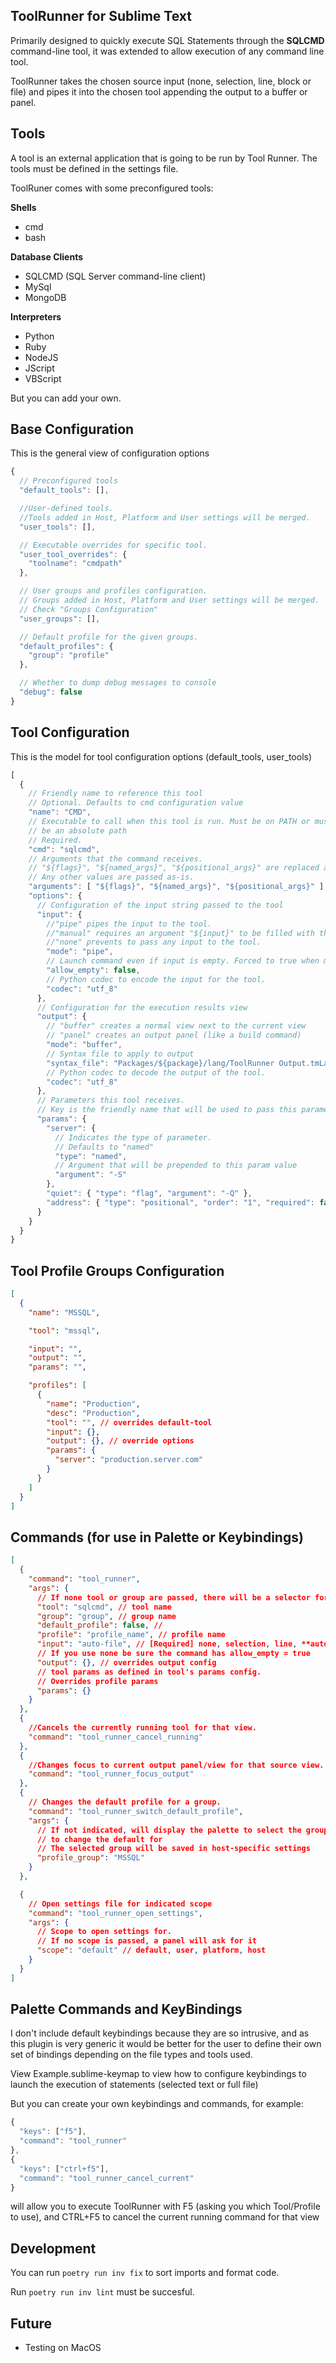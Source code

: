 ToolRunner for Sublime Text
---
Primarily designed to quickly execute SQL Statements through the **SQLCMD**
command-line tool, it was extended to allow execution of any command line tool.

ToolRunner takes the chosen source input (none, selection, line, block or
file) and pipes it into the chosen tool appending the output to a buffer or
panel.

Tools
---
A tool is an external application that is going to be run by Tool Runner.
The tools must be defined in the settings file.

ToolRuner comes with some preconfigured tools:

**Shells**

 - cmd
 - bash

**Database Clients**

 - SQLCMD (SQL Server command-line client)
 - MySql
 - MongoDB

**Interpreters**

 - Python
 - Ruby
 - NodeJS
 - JScript
 - VBScript

But you can add your own.

Base Configuration
---
This is the general view of configuration options

```javascript
{
  // Preconfigured tools
  "default_tools": [],

  //User-defined tools.
  //Tools added in Host, Platform and User settings will be merged.
  "user_tools": [],

  // Executable overrides for specific tool.
  "user_tool_overrides": {
    "toolname": "cmdpath"
  },

  // User groups and profiles configuration.
  // Groups added in Host, Platform and User settings will be merged.
  // Check "Groups Configuration"
  "user_groups": [],

  // Default profile for the given groups.
  "default_profiles": {
    "group": "profile"
  },

  // Whether to dump debug messages to console
  "debug": false
}
```

Tool Configuration
---
This is the model for tool configuration options (default_tools, user_tools)

```javascript
[
  {
    // Friendly name to reference this tool
    // Optional. Defaults to cmd configuration value
    "name": "CMD",
    // Executable to call when this tool is run. Must be on PATH or must
    // be an absolute path
    // Required.
    "cmd": "sqlcmd",
    // Arguments that the command receives.
    // "${flags}", "${named_args}", "${positional_args}" are replaced as individual elements by its corresponding params.
    // Any other values are passed as-is.
    "arguments": [ "${flags}", "${named_args}", "${positional_args}" ],
    "options": {
      // Configuration of the input string passed to the tool
      "input": {
        //"pipe" pipes the input to the tool.
        //"manual" requires an argument "${input}" to be filled with the full input
        //"none" prevents to pass any input to the tool.
        "mode": "pipe",
        // Launch command even if input is empty. Forced to true when mode=none
        "allow_empty": false,
        // Python codec to encode the input for the tool.
        "codec": "utf_8"
      },
      // Configuration for the execution results view
      "output": {
        // "buffer" creates a normal view next to the current view
        // "panel" creates an output panel (like a build command)
        "mode": "buffer",
        // Syntax file to apply to output
        "syntax_file": "Packages/${package}/lang/ToolRunner Output.tmLanguage",
        // Python codec to decode the output of the tool.
        "codec": "utf_8"
      },
      // Parameters this tool receives.
      // Key is the friendly name that will be used to pass this parameter
      "params": {
        "server": {
          // Indicates the type of parameter.
          // Defaults to "named"
          "type": "named",
          // Argument that will be prepended to this param value
          "argument": "-S"
        },
        "quiet": { "type": "flag", "argument": "-Q" },
        "address": { "type": "positional", "order": "1", "required": false }
      }
    }
  }
}
```

Tool Profile Groups Configuration
---

``` json
[
  {
    "name": "MSSQL",

    "tool": "mssql",

    "input": "",
    "output": "",
    "params": "",

    "profiles": [
      {
        "name": "Production",
        "desc": "Production",
        "tool": "", // overrides default-tool
        "input": {},
        "output": {}, // override options
        "params": {
          "server": "production.server.com"
        }
      }
    ]
  }
]
```


Commands (for use in Palette or Keybindings)
---
```json
[
  {
    "command": "tool_runner",
    "args": {
      // If none tool or group are passed, there will be a selector for Group/Profile
      "tool": "sqlcmd", // tool name
      "group": "group", // group name
      "default_profile": false, //
      "profile": "profile_name", // profile name
      "input": "auto-file", // [Required] none, selection, line, **auto-line**, block, auto-block, file, auto-file
      // If you use none be sure the command has allow_empty = true
      "output": {}, // overrides output config
      // tool params as defined in tool's params config.
      // Overrides profile params
      "params": {}
    }
  },
  {
    //Cancels the currently running tool for that view.
    "command": "tool_runner_cancel_running"
  },
  {
    //Changes focus to current output panel/view for that source view.
    "command": "tool_runner_focus_output"
  },
  {
    // Changes the default profile for a group.
    "command": "tool_runner_switch_default_profile",
    "args": {
      // If not indicated, will display the palette to select the group
      // to change the default for
      // The selected group will be saved in host-specific settings
      "profile_group": "MSSQL"
    }
  },

  {
    // Open settings file for indicated scope
    "command": "tool_runner_open_settings",
    "args": {
      // Scope to open settings for.
      // If no scope is passed, a panel will ask for it
      "scope": "default" // default, user, platform, host
    }
  }
]
```

Palette Commands and KeyBindings
---
I don't include default keybindings because they are so intrusive, and as this plugin is very generic it would be better for the user to define their own set of bindings depending on the file types and tools used.

View Example.sublime-keymap to view how to configure keybindings to launch the execution of statements (selected text or full file)

But you can create your own keybindings and commands, for example:

```javascript
{
  "keys": ["f5"],
  "command": "tool_runner"
},
{
  "keys": ["ctrl+f5"],
  "command": "tool_runner_cancel_current"
}
```

will allow you to execute ToolRunner with F5 (asking you which Tool/Profile to use), and CTRL+F5 to cancel the current running command for that view

Development
---
You can run `poetry run inv fix` to sort imports and format code.

Run `poetry run inv lint` must be succesful.

Future
---
  - Testing on MacOS
